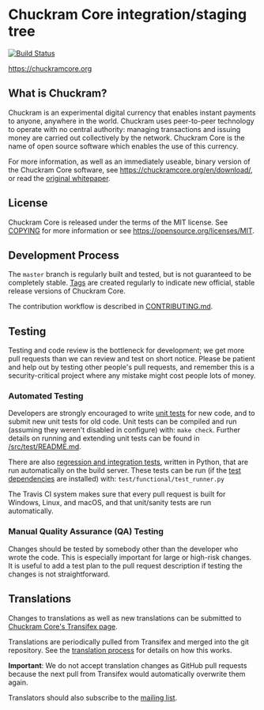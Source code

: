 Chuckram Core integration/staging tree
=====================================

[![Build Status](https://travis-ci.org/chuckram/chuckram.svg?branch=master)](https://travis-ci.org/chuckram/chuckram)

https://chuckramcore.org

What is Chuckram?
----------------

Chuckram is an experimental digital currency that enables instant payments to
anyone, anywhere in the world. Chuckram uses peer-to-peer technology to operate
with no central authority: managing transactions and issuing money are carried
out collectively by the network. Chuckram Core is the name of open source
software which enables the use of this currency.

For more information, as well as an immediately useable, binary version of
the Chuckram Core software, see https://chuckramcore.org/en/download/, or read the
[original whitepaper](https://chuckramcore.org/chuckram.pdf).

License
-------

Chuckram Core is released under the terms of the MIT license. See [COPYING](COPYING) for more
information or see https://opensource.org/licenses/MIT.

Development Process
-------------------

The `master` branch is regularly built and tested, but is not guaranteed to be
completely stable. [Tags](https://github.com/chuckram/chuckram/tags) are created
regularly to indicate new official, stable release versions of Chuckram Core.

The contribution workflow is described in [CONTRIBUTING.md](CONTRIBUTING.md).

Testing
-------

Testing and code review is the bottleneck for development; we get more pull
requests than we can review and test on short notice. Please be patient and help out by testing
other people's pull requests, and remember this is a security-critical project where any mistake might cost people
lots of money.

### Automated Testing

Developers are strongly encouraged to write [unit tests](src/test/README.md) for new code, and to
submit new unit tests for old code. Unit tests can be compiled and run
(assuming they weren't disabled in configure) with: `make check`. Further details on running
and extending unit tests can be found in [/src/test/README.md](/src/test/README.md).

There are also [regression and integration tests](/test), written
in Python, that are run automatically on the build server.
These tests can be run (if the [test dependencies](/test) are installed) with: `test/functional/test_runner.py`

The Travis CI system makes sure that every pull request is built for Windows, Linux, and macOS, and that unit/sanity tests are run automatically.

### Manual Quality Assurance (QA) Testing

Changes should be tested by somebody other than the developer who wrote the
code. This is especially important for large or high-risk changes. It is useful
to add a test plan to the pull request description if testing the changes is
not straightforward.

Translations
------------

Changes to translations as well as new translations can be submitted to
[Chuckram Core's Transifex page](https://www.transifex.com/projects/p/chuckram/).

Translations are periodically pulled from Transifex and merged into the git repository. See the
[translation process](doc/translation_process.md) for details on how this works.

**Important**: We do not accept translation changes as GitHub pull requests because the next
pull from Transifex would automatically overwrite them again.

Translators should also subscribe to the [mailing list](https://groups.google.com/forum/#!forum/chuckram-translators).
